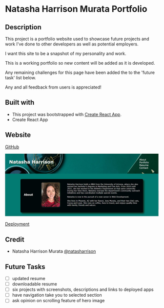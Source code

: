 # Natasha Harrison Murata Portfolio

## Description

This project is a portfolio website used to showcase future projects and work I've done to other developers as well as potential employers.

I want this site to be a snapshot of my personality and work.

This is a working portfolio so new content will be added as it is developed.

Any remaining challenges for this page have been added the to the 'future task' list below.

Any and all feedback from users is appreciated!

## Built with

- This project was bootstrapped with [Create React App](https://github.com/facebook/create-react-app).
- Create React App

## Website

[GitHub](https://github.com/natasharrison/react-portfolio.git)

![screenshot](src\assets\screenshot\screenshot.JPG)

[Deployment](http://natasharrison.github.io/react-portfolio)

## Credit

- Natasha Harrison Murata [@natasharrison](https://github.com/natasharrison)

## Future Tasks

- [ ] updated resume
- [ ] downloadable resume
- [ ] six projects with screenshots, descriptions and links to deployed apps
- [ ] have navigation take you to selected section
- [ ] ask opinion on scrolling feature of hero image
